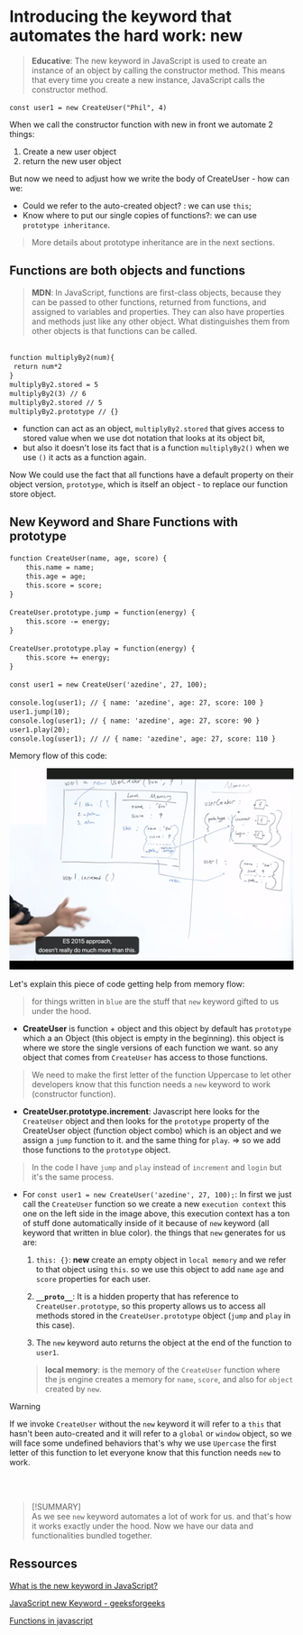 # Introducing the keyword that automates the hard work: new

>**Educative**: The new keyword in JavaScript is used to create an instance of an object by calling the constructor method. This means that every time you create a new instance, JavaScript calls the constructor method.

`const user1 = new CreateUser("Phil", 4)`

When we call the constructor function with new in front we automate 2 things:

1. Create a new user object
2. return the new user object

But now we need to adjust how we write the body of CreateUser - how can we:

- Could we refer to the auto-created object? : we can use `this`;
- Know where to put our single copies of functions?: we can use `prototype inheritance`.
  
> More details about prototype inheritance are in the next sections.

## Functions are both objects and functions

> **MDN**: In JavaScript, functions are first-class objects, because they can be passed to other functions, returned from functions, and assigned to variables and properties. They can also have properties and methods just like any other object. What distinguishes them from other objects is that functions can be called.

```

function multiplyBy2(num){
 return num*2
}
multiplyBy2.stored = 5
multiplyBy2(3) // 6
multiplyBy2.stored // 5
multiplyBy2.prototype // {}

```
- function can act as an object, `multiplyBy2.stored` that gives access to stored value when we use dot notation that looks at its object bit, 
- but also it doesn't lose its fact that is a function `multiplyBy2()` when we use `()` it acts as a function again.

Now We could use the fact that all functions have a default property on their object version, `prototype`, which is itself an object - to replace our function store object.

## New Keyword and Share Functions with prototype

```
function CreateUser(name, age, score) {
    this.name = name;
    this.age = age;
    this.score = score;
}

CreateUser.prototype.jump = function(energy) {
    this.score -= energy;
}

CreateUser.prototype.play = function(energy) {
    this.score += energy;
}

const user1 = new CreateUser('azedine', 27, 100);

console.log(user1); // { name: 'azedine', age: 27, score: 100 }
user1.jump(10);
console.log(user1); // { name: 'azedine', age: 27, score: 90 }
user1.play(20);
console.log(user1); // // { name: 'azedine', age: 27, score: 110 }

```

Memory flow of this code:

![](images/img3.png?raw=true)

Let's explain this piece of code getting help from memory flow:

> for things written in `blue` are the stuff that `new` keyword gifted to us under the hood.

- **CreateUser** is function + object and this object by default has `prototype` which a an Object (this object is empty in the beginning). this object is where we store the single versions of each function we want. so any object that comes from  `CreateUser` has access to those functions. 
> We need to make the first letter of the function Uppercase to let other developers know that this function needs a `new` keyword to work (constructor function).

- **CreateUser.prototype.increment**: Javascript here looks for  the `CreateUser` object and then looks for the `prototype` property of the CreateUser object (function object combo) which is an object and we assign a `jump` function to it. and the same thing for `play`. => so we add those functions to the `prototype` object.

> In the code I have `jump` and `play` instead of `increment` and `login` but it's the same process.

- For `const user1 = new CreateUser('azedine', 27, 100);`: In first we just call the `CreateUser` function so we create a new `execution context` this one on the left side in the image above, this execution context has a ton of stuff done automatically inside of it because of `new` keyword (all keyword that written in blue color). the things that `new` generates for us are:
  
    1. `this: {}`: **new** create an empty object in  `local memory` and we refer to that object using `this`. so we use this object to add `name` `age` and `score` properties for each user.

    2. **`__proto__`**: It is a hidden property that has reference to `CreateUser.prototype`, so this property allows us to access all methods stored in the `CreateUser.prototype` object (`jump` and `play` in this case).

    3. The `new` keyword auto returns the object at the end of the function to `user1`.

    > **local memory**: is the memory of the `CreateUser` function where the js engine creates a memory for `name`, `score`, and also for `object` created by `new`.

> [!WARNING]  
> If we invoke `CreateUser` without the `new` keyword it will refer to a `this` that hasn't been auto-created and it will refer to a `global` or `window` object, so we will face some undefined behaviors that's why we use `Upercase` the first letter of this function to let everyone know that this function needs `new` to work.
<br>
<br>

> [!SUMMARY]  
> As we see `new` keyword automates a lot of work for us. and that's how it works exactly under the hood. Now we have our data and functionalities bundled together.


## Ressources

[What is the new keyword in JavaScript?](https://www.educative.io/answers/what-is-the-new-keyword-in-javascript)

[JavaScript new Keyword - geeksforgeeks](https://www.geeksforgeeks.org/javascript-new-keyword/)

[Functions in javascript](https://developer.mozilla.org/en-US/docs/Web/JavaScript/Reference/Functions)

